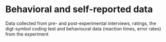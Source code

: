 # Behavioral and self-reported data
Data collected from pre- and post-experimental interviews, ratings, the digt-symbol coding test and behavioural data (reaction times, error rates) from the experiment
